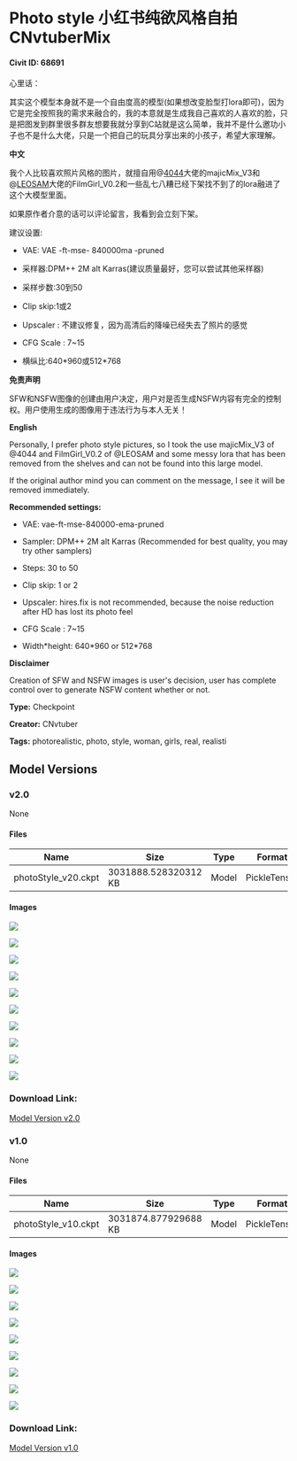 # Photo style 小红书纯欲风格自拍 CNvtuberMix

#### Civit ID: 68691

<p>心里话：</p><p><span>其实这个模型本身就不是一个自由度高的模型(如果想改变脸型打lora即可)，因为它是完全按照我的需求来融合的，我的本意就是生成我自己喜欢的人喜欢的脸，只是把图发到群里很多群友想要我就分享到C站就是这么简单，我并不是什么邀功小子也不是什么大佬，只是一个把自己的玩具分享出来的小孩子，希望大家理解。</span></p><p></p><p><strong>中文</strong></p><p>我个人比较喜欢照片风格的图片，就擅自用@<a target="_blank" rel="ugc" href="https://civitai.com/user/4044/models">4044</a>大佬的majicMix_V3和@<a target="_blank" rel="ugc" href="https://civitai.com/user/LEOSAM/models">LEOSAM</a>大佬的FilmGirl_V0.2和一些乱七八糟已经下架找不到了的lora融进了这个大模型里面。</p><p>如果原作者介意的话可以评论留言，我看到会立刻下架。</p><p></p><p>建议设置:</p><ul><li><p>VAE: VAE -ft-mse- 840000ma -pruned</p></li><li><p>采样器:DPM++ 2M alt Karras(建议质量最好，您可以尝试其他采样器)</p></li><li><p>采样步数:30到50</p></li><li><p>Clip skip:1或2</p></li><li><p>Upscaler : 不建议修复，因为高清后的降噪已经失去了照片的感觉</p></li><li><p>CFG Scale : 7~15</p></li><li><p>横纵比:640*960或512*768</p></li></ul><p></p><p><strong>免责声明</strong></p><p>SFW和NSFW图像的创建由用户决定，用户对是否生成NSFW内容有完全的控制权。用户使用生成的图像用于违法行为与本人无关！</p><p></p><p><strong>English</strong></p><p>Personally, I prefer photo style pictures, so I took the use majicMix_V3 of @4044 and FilmGirl_V0.2 of @LEOSAM and some messy lora that has been removed from the shelves and can not be found into this large model.</p><p>If the original author mind you can comment on the message, I see it will be removed immediately.</p><p></p><p><strong>Recommended settings:</strong></p><ul><li><p>VAE: vae-ft-mse-840000-ema-pruned</p></li><li><p>Sampler: DPM++ 2M alt Karras (Recommended for best quality, you may try other samplers)</p></li><li><p>Steps: 30 to 50</p></li><li><p>Clip skip: 1 or 2</p></li><li><p>Upscaler: hires.fix is not recommended, because the noise reduction after HD has lost its photo feel</p></li><li><p>CFG Scale : 7~15</p></li><li><p>Width*height: 640*960 or 512*768</p></li></ul><p></p><p><strong>Disclaimer</strong></p><p>Creation of SFW and NSFW images is user's decision, user has complete control over to generate NSFW content whether or not.</p>

**Type:** Checkpoint

**Creator:** CNvtuber

**Tags:** photorealistic, photo, style, woman, girls, real, realisti

## Model Versions

### v2.0

None

#### Files

| Name | Size | Type | Format | Download Url | AutoV1 | AutoV2 | SHA256 | CRC32 | BLAKE3 |
| --- | --- | --- | --- | --- | --- | --- | --- | --- | --- |
| photoStyle_v20.ckpt | 3031888.528320312 KB | Model | PickleTensor | https://civitai.com/api/download/models/87055 | EFD798F4 | 2921747618 | 2921747618DF6AF99A0B529F4D63432AABA0E991468B4F09E9196D0E721FF188 | AEFB62EB | 7782853CCE10039DBF1755B30BAA56DCF35CF7E2D9EFA37C9D9D6E79C78EB054 |

#### Images

<p><img src="https://image.civitai.com/xG1nkqKTMzGDvpLrqFT7WA/267e1818-84b3-48da-89a3-e51ad0ef86af/width=450/994516.jpeg" /></p>

<p><img src="https://image.civitai.com/xG1nkqKTMzGDvpLrqFT7WA/48b41729-817a-4e9f-8d6f-13e5f673213b/width=450/994451.jpeg" /></p>

<p><img src="https://image.civitai.com/xG1nkqKTMzGDvpLrqFT7WA/f234e446-e0ed-4c77-82b7-f269e3b0ec55/width=450/994324.jpeg" /></p>

<p><img src="https://image.civitai.com/xG1nkqKTMzGDvpLrqFT7WA/92e5d9d8-f7e2-4f61-b3a9-fda52b1657cc/width=450/994296.jpeg" /></p>

<p><img src="https://image.civitai.com/xG1nkqKTMzGDvpLrqFT7WA/69932e91-e3df-4d5b-8d24-632c22f62e4f/width=450/994277.jpeg" /></p>

<p><img src="https://image.civitai.com/xG1nkqKTMzGDvpLrqFT7WA/3836b940-71cc-4f9c-85d1-0e35629e10c8/width=450/994198.jpeg" /></p>

<p><img src="https://image.civitai.com/xG1nkqKTMzGDvpLrqFT7WA/46377c32-1ef6-4c9c-872a-48e00c4bf2cb/width=450/994180.jpeg" /></p>

<p><img src="https://image.civitai.com/xG1nkqKTMzGDvpLrqFT7WA/601d4bd3-c427-4bb6-8abb-6fd24e558bc5/width=450/994174.jpeg" /></p>

<p><img src="https://image.civitai.com/xG1nkqKTMzGDvpLrqFT7WA/d366f9e4-2521-402a-99c9-65f0c6c8c286/width=450/994190.jpeg" /></p>

<p><img src="https://image.civitai.com/xG1nkqKTMzGDvpLrqFT7WA/c3219407-3f06-4ef0-b4ee-ac6de5416381/width=450/994201.jpeg" /></p>

### Download Link:

[Model Version v2.0](https://civitai.com/api/download/models/87055)

### v1.0

None

#### Files

| Name | Size | Type | Format | Download Url | AutoV1 | AutoV2 | SHA256 | CRC32 | BLAKE3 |
| --- | --- | --- | --- | --- | --- | --- | --- | --- | --- |
| photoStyle_v10.ckpt | 3031874.877929688 KB | Model | PickleTensor | https://civitai.com/api/download/models/73382 | 953412A3 | 509404C4E7 | 509404C4E79D5B7CDFE1355C1FCD88BE3400C9288EF84294F2C74930864CE28A | C6088D42 | D697CBE01FA35A693620363065DEBF33C6B18F662BE97A0EA461211FE256B253 |

#### Images

<p><img src="https://image.civitai.com/xG1nkqKTMzGDvpLrqFT7WA/7a15a6c4-38f7-4c8a-b775-8b2dc63bbc4b/width=450/819658.jpeg" /></p>

<p><img src="https://image.civitai.com/xG1nkqKTMzGDvpLrqFT7WA/633a2dac-d10c-4ebe-80f2-899a37279ae5/width=450/819650.jpeg" /></p>

<p><img src="https://image.civitai.com/xG1nkqKTMzGDvpLrqFT7WA/e4b4c2e8-25ef-42fc-8bf8-2ba406f55615/width=450/819666.jpeg" /></p>

<p><img src="https://image.civitai.com/xG1nkqKTMzGDvpLrqFT7WA/55c1830f-cdf0-4359-bd53-a002e927b254/width=450/819673.jpeg" /></p>

<p><img src="https://image.civitai.com/xG1nkqKTMzGDvpLrqFT7WA/d35573e8-3600-4b62-ab78-34bc81f7bdf7/width=450/819713.jpeg" /></p>

<p><img src="https://image.civitai.com/xG1nkqKTMzGDvpLrqFT7WA/11e4a4f7-11c9-4807-8085-e92785c12153/width=450/828615.jpeg" /></p>

<p><img src="https://image.civitai.com/xG1nkqKTMzGDvpLrqFT7WA/774fe184-97a6-47d7-8644-53fd4d0662b8/width=450/819648.jpeg" /></p>

<p><img src="https://image.civitai.com/xG1nkqKTMzGDvpLrqFT7WA/a823f177-3d61-4a0c-ba35-653ff3dd7e0a/width=450/828660.jpeg" /></p>

<p><img src="https://image.civitai.com/xG1nkqKTMzGDvpLrqFT7WA/e78d8e5c-c928-4f33-8d81-ccdeeb693ee0/width=450/860635.jpeg" /></p>

### Download Link:

[Model Version v1.0](https://civitai.com/api/download/models/73382)

